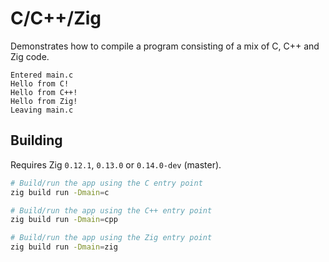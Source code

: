 <!--
SPDX-FileCopyrightText: NONE
SPDX-License-Identifier: CC0-1.0
-->

# C/C++/Zig

Demonstrates how to compile a program consisting of a mix of C, C++ and Zig code.

```
Entered main.c
Hello from C!
Hello from C++!
Hello from Zig!
Leaving main.c
```

## Building

Requires Zig `0.12.1`, `0.13.0` or `0.14.0-dev` (master).

```sh
# Build/run the app using the C entry point
zig build run -Dmain=c

# Build/run the app using the C++ entry point
zig build run -Dmain=cpp

# Build/run the app using the Zig entry point
zig build run -Dmain=zig
```
